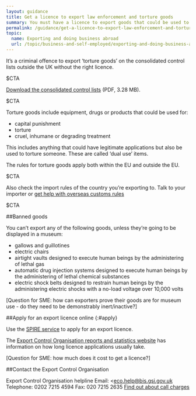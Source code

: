 ```yaml
---
layout: guidance
title: Get a licence to export law enforcement and torture goods
summary: You must have a licence to export goods that could be used to cause cruel, inhumane or degrading treatment to people.
permalink: /guidance/get-a-licence-to-export-law-enforcement-and-torture-goods.html
topic:
  name: Exporting and doing business abroad
  url: /topic/business-and-self-employed/exporting-and-doing-business-abroad.html
---
```


It’s a criminal offence to export ‘torture goods’ on the consolidated control lists outside the UK without the right licence.

$CTA

[Download the consolidated control lists](www.gov.uk/government/uploads/system/uploads/attachment_data/file/488993/controllist20151225.pdf) (PDF, 3.28 MB).

$CTA

Torture goods include equipment, drugs or products that could be used for:

- capital punishment
- torture 
- cruel, inhumane or degrading treatment

This includes anything that could have legitimate applications but also be used to torture someone. These are called ‘dual use’ items.

The rules for torture goods apply both within the EU and outside the EU.

$CTA

Also check the import rules of the country you’re exporting to. Talk to your importer or [get help with overseas customs rules](/answer/choosing-export-market-ukti.html)

$CTA

##Banned goods

You can’t export any of the following goods, unless they’re going to be displayed in a museum:

- gallows and guillotines
- electric chairs
- airtight vaults designed to execute human beings by the administering of lethal gas
- automatic drug injection systems designed to execute human beings by the administering of lethal chemical substances
- electric shock belts designed to restrain human beings by the administering electric shocks with a no-load voltage over 10,000 volts

[Question for SME: how can exporters prove their goods are for museum use - do they need to be demonstrably inert/inactive?]

##Apply for an export licence online
{:#apply}

Use the [SPIRE service](https://www.spire.bis.gov.uk/spire/fox/espire/LOGIN/login) to apply for an export licence.

The [Export Control Organisation reports and statistics website](https://www.exportcontroldb.bis.gov.uk) has information on how long licence applications usually take.

[Question for SME: how much does it cost to get a licence?]


##Contact the Export Control Organisation

Export Control Organisation helpline
Email: <eco.help@bis.gsi.gov.uk
Telephone: 0202 7215 4594
Fax: 020 7215 2635
[Find out about call charges](/call-charges)


